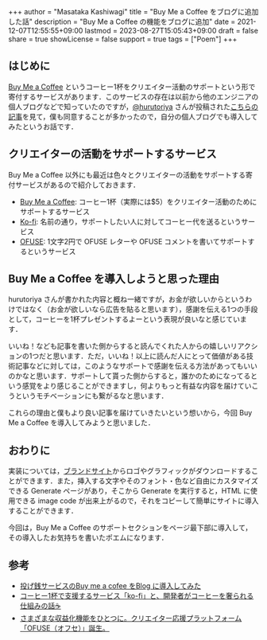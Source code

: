 +++
author = "Masataka Kashiwagi"
title = "Buy Me a Coffee をブログに追加した話"
description = "Buy Me a Coffee の機能をブログに追加"
date = 2021-12-07T12:55:55+09:00
lastmod = 2023-08-27T15:05:43+09:00
draft = false
share = true
showLicense = false
support = true
tags = ["Poem"]
+++

## はじめに

[Buy Me a Coffee](https://www.buymeacoffee.com/) というコーヒー1杯をクリエイター活動のサポートという形で寄付するサービスがあります．このサービスの存在は以前から他のエンジニアの個人ブログなどで知っていたのですが，[@hurutoriya](https://twitter.com/hurutoriya) さんが投稿された[こちらの記事](https://shunyaueta.com/posts/2021-12-04/)を見て，僕も同意することが多かったので，自分の個人ブログでも導入してみたというお話です．

## クリエイターの活動をサポートするサービス

Buy Me a Coffee 以外にも最近は色々とクリエイターの活動をサポートする寄付サービスがあるので紹介しておきます．

- [Buy Me a Coffee](https://www.buymeacoffee.com/): コーヒー1杯（実際には$5）をクリエイター活動のためにサポートするサービス
- [Ko-fi](https://ko-fi.com/): 名前の通り，サポートしたい人に対してコーヒー代を送るというサービス
- [OFUSE](https://ofuse.me/): 1文字2円で OFUSE レターや OFUSE コメントを書いてサポートするというサービス

## Buy Me a Coffee を導入しようと思った理由

hurutoriya さんが書かれた内容と概ね一緒ですが，お金が欲しいからというわけではなく（お金が欲しいなら広告を貼ると思います），感謝を伝える1つの手段として，コーヒーを1杯プレゼントするよーという表現が良いなと感じています．

いいね！なども記事を書いた側からすると読んでくれた人からの嬉しいリアクションの1つだと思います．ただ，いいね！以上に読んだ人にとって価値がある技術記事などに対しては，このようなサポートで感謝を伝える方法があってもいいのかなと思います．サポートして貰った側からすると，誰かのためになってるという感覚をより感じることができますし，何よりもっと有益な内容を届けていこうというモチベーションにも繋がるなと思います．

これらの理由と僕もより良い記事を届けていきたいという想いから，今回 Buy Me a Coffee を導入してみようと思いました．

## おわりに

実装については，[ブランドサイト](https://www.buymeacoffee.com/brand)からロゴやグラフィックがダウンロードすることができます．また，挿入する文字やそのフォント・色など自由にカスタマイズできる Generate ページがあり，そこから Generate を実行すると，HTML に使用できる image code が出来上がるので，それをコピーして簡単にサイトに導入することができます．

今回は，Buy Me a Coffee のサポートセクションをページ最下部に導入して，その導入したお気持ちを書いたポエムになります．

## 参考

- [投げ銭サービスのBuy me a cofee をBlog に導入してみた](https://shunyaueta.com/posts/2021-12-04/)
- [コーヒー1杯で支援するサービス「ko-fi」と、開発者がコーヒーを奢られる仕組みの話&#x2615;](https://note.com/bissybissy/n/ncc99bf0d6379)
- [さまざまな収益化機能をひとつに。クリエイター応援プラットフォーム「OFUSE（オフセ）」誕生。](https://note.com/sozi_inc/n/na9d9753263a7)
